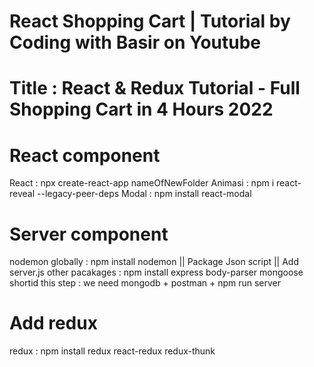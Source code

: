# React Shopping Cart | Tutorial by Coding with Basir on Youtube
# Title : React & Redux Tutorial - Full Shopping Cart in 4 Hours 2022

# React component
React : npx create-react-app nameOfNewFolder
Animasi :  npm i react-reveal --legacy-peer-deps
Modal : npm install react-modal

# Server component
nodemon globally :  npm install nodemon || Package Json script || Add server.js
other pacakages : npm install express body-parser mongoose shortid
this step : we need mongodb + postman + npm run server

# Add redux
redux : npm install redux react-redux redux-thunk

